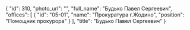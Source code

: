 {
    "id": 310,
    "photo_url": "",
    "full_name": "Будько Павел Сергеевич",
    "offices": [
        {
            "id": "05-01",
            "name": "Прокуратура г.Жодино",
            "position": "Помощник прокурора"
        }
    ],
    "title": "Будько Павел Сергеевич"
}